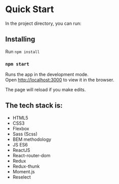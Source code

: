 # Quick Start

In the project directory, you can run:

## Installing

Run `npm install`

### `npm start`

Runs the app in the development mode.<br />
Open [http://localhost:3000](http://localhost:3000) to view it in the browser.

The page will reload if you make edits.<br />

## The tech stack is:
+ HTML5
+ CSS3
+ Flexbox
+ Sass (Scss)
+ BEM methodology
+ JS ES6
+ ReactJS
+ React-router-dom
+ Redux
+ Redux-thunk
+ Moment.js
+ Reselect


